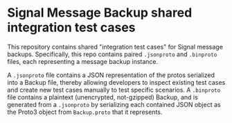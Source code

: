 # Signal Message Backup shared integration test cases

This repository contains shared "integration test cases" for Signal message backups. Specifically, this repo contains paired `.jsonproto` and `.binproto` files, each representing a message backup instance.

A `.jsonproto` file contains a JSON representation of the protos serialized into a Backup file, thereby allowing developers to inspect existing test cases and create new test cases manually to test specific scenarios. A `.binproto` file contains a plaintext (unencrypted, not-gzipped) Backup, and is generated from a `.jsonproto` by serializing each contained JSON object as the Proto3 object from `Backup.proto` that it represents.
